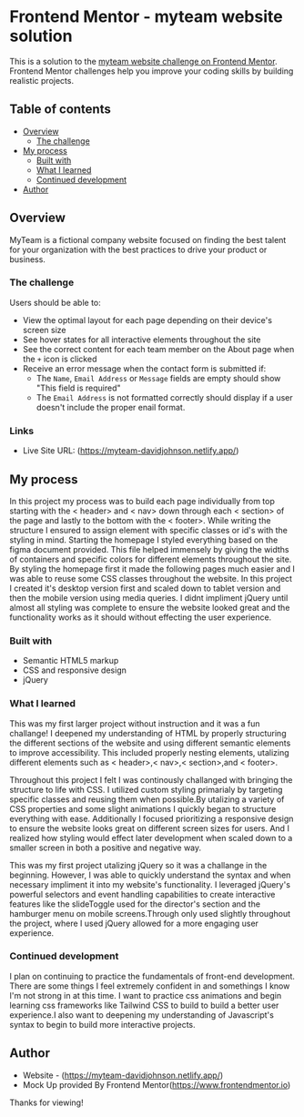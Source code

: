 # Frontend Mentor - myteam website solution

This is a solution to the [myteam website challenge on Frontend Mentor](https://www.frontendmentor.io/challenges/myteam-multipage-website-mxlEauvW). Frontend Mentor challenges help you improve your coding skills by building realistic projects.

## Table of contents

- [Overview](#overview)
  - [The challenge](#the-challenge)
- [My process](#my-process)
  - [Built with](#built-with)
  - [What I learned](#what-i-learned)
  - [Continued development](#continued-development)
- [Author](#author)

## Overview

MyTeam is a fictional company website focused on finding the best talent for your organization with the best practices to drive your product or business.

### The challenge

Users should be able to:

- View the optimal layout for each page depending on their device's screen size
- See hover states for all interactive elements throughout the site
- See the correct content for each team member on the About page when the `+` icon is clicked
- Receive an error message when the contact form is submitted if:
  - The `Name`, `Email Address` or `Message` fields are empty should show "This field is required"
  - The `Email Address` is not formatted correctly should display if a user doesn't include the proper enail format.

### Links

- Live Site URL: (https://myteam-davidjohnson.netlify.app/)

## My process

In this project my process was to build each page individually from top starting with the < header> and < nav> down through each < section> of the page and lastly to the bottom with the < footer>. While writing the structure I ensured to assign element with specific classes or id's with the styling in mind. Starting the homepage I styled everything based on the figma document provided. This file helped immensely by giving the widths of containers and specific colors for different elements throughout the site. By styling the homepage first it made the following pages much easier and I was able to reuse some CSS classes throughout the website. In this project I created it's desktop version first and scaled down to tablet version and then the mobile version using media queries. I didnt impliment jQuery until almost all styling was complete to ensure the website looked great and the functionality works as it should without effecting the user experience.

### Built with

- Semantic HTML5 markup
- CSS and responsive design
- jQuery

### What I learned

This was my first larger project without instruction and it was a fun challange! I deepened my understanding of HTML by properly structuring the different sections of the website and using different semantic elements to improve accessibility. This included properly nesting elements, utalizing different elements such as < header>,< nav>,< section>,and < footer>.

Throughout this project I felt I was continously challanged with bringing the structure to life with CSS. I utilized custom styling primarialy by targeting specific classes and reusing them when possible.By utalizing a variety of CSS properties and some slight animations I quickly began to structure everything with ease. Additionally I focused prioritizing a responsive design to ensure the website looks great on different screen sizes for users. And I realized how styling would effect later development when scaled down to a smaller screen in both a positive and negative way.

This was my first project utalizing jQuery so it was a challange in the beginning. However, I was able to quickly understand the syntax and when necessary impliment it into my website's functionality. I leveraged jQuery's powerful selectors and event handling capabilities to create interactive features like the slideToggle used for the director's section and the hamburger menu on mobile screens.Through only used slightly throughout the project, where I used jQuery allowed for a more engaging user experience.

### Continued development

I plan on continuing to practice the fundamentals of front-end development. There are some things I feel extremely confident in and somethings I know I'm not strong in at this time. I want to practice css animations and begin learning css frameworks like Tailwind CSS to build to build a better user experience.I also want to deepening my understanding of Javascript's syntax to begin to build more interactive projects.

## Author

- Website - (https://myteam-davidjohnson.netlify.app/)
- Mock Up provided By Frontend Mentor(https://www.frontendmentor.io)

Thanks for viewing!

